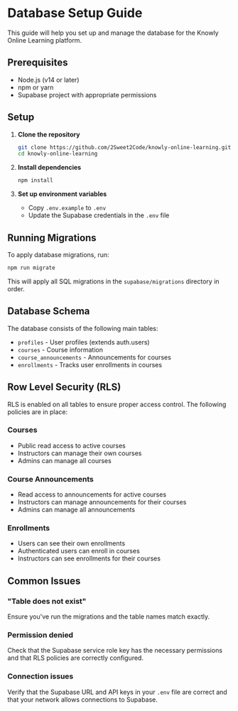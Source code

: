 # Database Setup Guide

This guide will help you set up and manage the database for the Knowly Online Learning platform.

## Prerequisites

- Node.js (v14 or later)
- npm or yarn
- Supabase project with appropriate permissions

## Setup

1. **Clone the repository**
   ```bash
   git clone https://github.com/2Sweet2Code/knowly-online-learning.git
   cd knowly-online-learning
   ```

2. **Install dependencies**
   ```bash
   npm install
   ```

3. **Set up environment variables**
   - Copy `.env.example` to `.env`
   - Update the Supabase credentials in the `.env` file

## Running Migrations

To apply database migrations, run:

```bash
npm run migrate
```

This will apply all SQL migrations in the `supabase/migrations` directory in order.

## Database Schema

The database consists of the following main tables:

- `profiles` - User profiles (extends auth.users)
- `courses` - Course information
- `course_announcements` - Announcements for courses
- `enrollments` - Tracks user enrollments in courses

## Row Level Security (RLS)

RLS is enabled on all tables to ensure proper access control. The following policies are in place:

### Courses
- Public read access to active courses
- Instructors can manage their own courses
- Admins can manage all courses

### Course Announcements
- Read access to announcements for active courses
- Instructors can manage announcements for their courses
- Admins can manage all announcements

### Enrollments
- Users can see their own enrollments
- Authenticated users can enroll in courses
- Instructors can see enrollments for their courses

## Common Issues

### "Table does not exist"
Ensure you've run the migrations and the table names match exactly.

### Permission denied
Check that the Supabase service role key has the necessary permissions and that RLS policies are correctly configured.

### Connection issues
Verify that the Supabase URL and API keys in your `.env` file are correct and that your network allows connections to Supabase.
